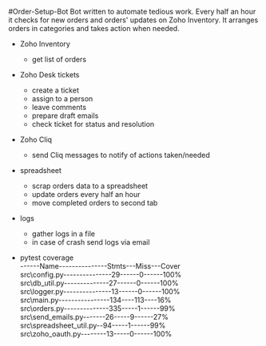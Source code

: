#Order-Setup-Bot
Bot written to automate tedious work.
Every half an hour it checks for new orders and orders' updates on Zoho Inventory.
It arranges orders in categories and takes action when needed.
* Zoho Inventory
  * get list of orders
    
* Zoho Desk tickets
    * create a ticket
    * assign to a person
    * leave comments
    * prepare draft emails
    * check ticket for status and resolution
    
* Zoho Cliq
    * send Cliq messages to notify of actions taken/needed
    
* spreadsheet
    * scrap orders data to a spreadsheet
    * update orders every half an hour
    * move completed orders to second tab
    
* logs
    * gather logs in a file
    * in case of crash send logs via email
    
* pytest coverage<br>
------Name---------------Stmts---Miss---Cover <br>
src\config.py---------------29------0------100%<br>
src\db_util.py--------------27------0------100%<br>
src\logger.py---------------13------0------100%<br>
src\main.py----------------134----113----16%<br>
src\orders.py--------------335-----1------99%<br>
src\send_emails.py-------26-----9------27%<br>
src\spreadsheet_util.py--94-----1------99%<br>
src\zoho_oauth.py--------13-----0------100%<br>



